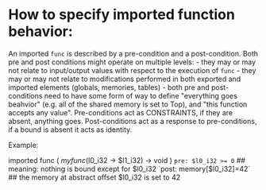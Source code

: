 # How to specify imported function behavior:
An imported `func` is described by a pre-condition and a post-condition.
Both pre and post conditions might operate on multiple levels:
    - they may or may not relate to input/output values with respect to the execution of `func`
    - they may or may not relate to modifications performed in both exported and imported elements 
        (globals, memories, tables)
    - both pre and post-conditions need to have some form of way to define "everything goes beahvior" 
        (e.g. all of the shared memory is set to Top), and "this function accepts any value". 
        Pre-conditions act as CONSTRAINTS, if they are absent, anything goes.
        Post-conditions act as a response to pre-conditions, if a bound is absent it acts as identity.


Example:

imported func ( $myfunc ($l0_i32 -> $l1_i32) -> void )
`pre: $l0_i32 >= 0` ## meaning: nothing is bound except for $l0_i32
`post: memory[$l0_i32]=42` ## the memory at abstract offset $l0_i32 is set to 42
